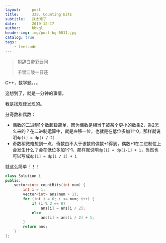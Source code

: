 ```yaml
---
layout:     post
title:      338. Counting Bits
subtitle:   我太难了
date:       2019-12-17
author:     bbkgl
header-img: img/post-bg-0011.jpg
catalog: true
tags:
    - leetcode
---
```


>朝辞白帝彩云间
>
>千里江陵一日还

C++，数学题。。。

这想到了，就是一分钟的事情。

我是找规律发现的。

分奇数和偶数：

- 偶数的二进制1个数超级简单，因为偶数是相当于被某个更小的数乘2，乘2怎么来的？在二进制运算中，就是左移一位，也就是在低位多加1个0，那样就说明`dp[i] = dp[i / 2]`
- 奇数稍微难想到一点，奇数由不大于该数的偶数+1得到，偶数+1在二进制位上会发生什么？会在低位多加1个1，那样就说明`dp[i] = dp[i-1] + 1`，当然也可以写成`dp[i] = dp[i / 2] + 1`

就这么简单！！！

```cpp
class Solution {
public:
    vector<int> countBits(int num) {
        int i = 1;
        vector<int> ans(num + 1);
        for (int i = 0; i <= num; i++) {
            if (i % 2 == 0) 
                ans[i] = ans[i / 2];
            else 
                ans[i] = ans[i / 2] + 1;
        }
        return ans;
    }
};
```

